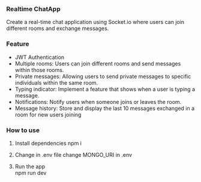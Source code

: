 ### Realtime ChatApp
Create a real-time chat application using Socket.io where users can join different rooms and
exchange messages.

### Feature
- JWT Authentication
- Multiple rooms: Users can join different rooms and send messages within those rooms.
- Private messages: Allowing users to send private messages to specific individuals within the same room.
- Typing indicator: Implement a feature that shows when a user is typing a message.
- Notifications: Notify users when someone joins or leaves the room.
- Message history: Store and display the last 10 messages exchanged in a room for new users joining

### How to use
1. Install dependencies
    npm i

2. Change in .env file
    change MONGO_URI in .env   

3. Run the app   
    npm run dev
